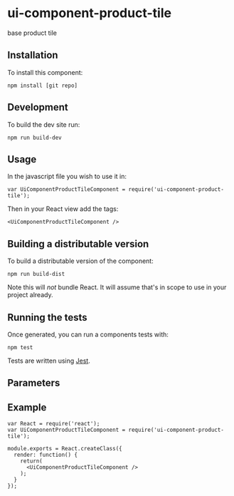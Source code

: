 # ui-component-product-tile
base product tile

## Installation
To install this component:

`npm install [git repo]`

## Development
To build the dev site run:

`npm run build-dev`

## Usage
In the javascript file you wish to use it in:

`var UiComponentProductTileComponent = require('ui-component-product-tile');`

Then in your React view add the tags:

`<UiComponentProductTileComponent />`

## Building a distributable version
To build a distributable version of the component:

`npm run build-dist`

Note this will *not* bundle React. It will assume that's in scope to use in your project already.

## Running the tests
Once generated, you can run a components tests with:

`npm test`

Tests are written using [Jest](https://facebook.github.io/jest/).

## Parameters

## Example

```
var React = require('react');
var UiComponentProductTileComponent = require('ui-component-product-tile');

module.exports = React.createClass({
  render: function() {
    return(
      <UiComponentProductTileComponent />
    );
  }
});
```